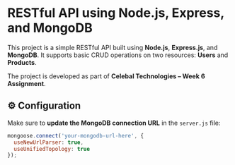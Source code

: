 # RESTful API using Node.js, Express, and MongoDB

This project is a simple RESTful API built using **Node.js**, **Express.js**, and **MongoDB**. It supports basic CRUD operations on two resources: **Users** and **Products**.

The project is developed as part of **Celebal Technologies – Week 6 Assignment**.

## ⚙️ Configuration

Make sure to **update the MongoDB connection URL** in the `server.js` file:

```js
mongoose.connect('your-mongodb-url-here', {
  useNewUrlParser: true,
  useUnifiedTopology: true
});
